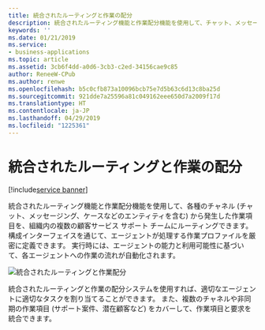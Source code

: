 ```yaml
---
title: 統合されたルーティングと作業の配分
description: 統合されたルーティング機能と作業配分機能を使用して、チャット、メッセージング、および Web ポータル チャネルから発生した作業項目を、組織内の複数の顧客サービス サポート チームにルーティングできます。
keywords: ''
ms.date: 01/21/2019
ms.service:
- business-applications
ms.topic: article
ms.assetid: 3cb6f4dd-a0d6-3cb3-c2ed-34156cae9c85
author: ReneeW-CPub
ms.author: renwe
ms.openlocfilehash: b5c0cfb873a10096bcb75e7d5b63c6d13c8ba25d
ms.sourcegitcommit: 921dde7a25596a81c049162eee650d7a2009f17d
ms.translationtype: HT
ms.contentlocale: ja-JP
ms.lasthandoff: 04/29/2019
ms.locfileid: "1225361"
---
```

#  <a name="unified-routing-and-work-distribution"></a>統合されたルーティングと作業の配分
[!include[service banner](../../includes/service.md)]



統合されたルーティング機能と作業配分機能を使用して、各種のチャネル (チャット、メッセージング、ケースなどのエンティティを含む) から発生した作業項目を、組織内の複数の顧客サービス サポート チームにルーティングできます。 構成インターフェイスを通じて、エージェントが処理する作業プロファイルを厳密に定義できます。 実行時には、エージェントの能力と利用可能性に基づいて、各エージェントへの作業の流れが自動化されます。

![統合されたルーティングと作業配分](media/unified-routing-work-distribution-1.png "統合されたルーティングと作業配分")

統合されたルーティングと作業の配分システムを使用すれば、適切なエージェントに適切なタスクを割り当てることができます。 また、複数のチャネルや非同期の作業項目 (サポート案件、潜在顧客など) をカバーして、作業項目と要求を統合できます。
